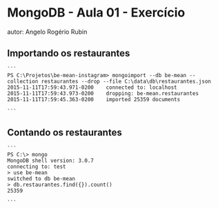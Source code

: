 # MongoDB - Aula 01 - Exercício
autor: Angelo Rogério Rubin

## Importando os restaurantes

    ```
    PS C:\Projetos\be-mean-instagram> mongoimport --db be-mean --collection restaurantes --drop --file C:\data\db\restaurantes.json
    2015-11-11T17:59:43.971-0200    connected to: localhost
    2015-11-11T17:59:43.973-0200    dropping: be-mean.restaurantes
    2015-11-11T17:59:45.363-0200    imported 25359 documents

    ```

## Contando os restaurantes

    ```
    PS C:\> mongo
    MongoDB shell version: 3.0.7
    connecting to: test
    > use be-mean
    switched to db be-mean
    > db.restaurantes.find({}).count()
    25359

    ```